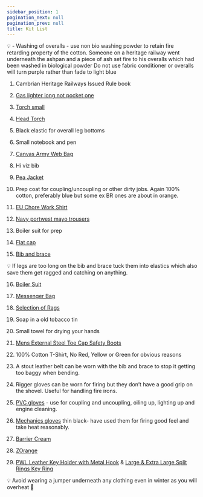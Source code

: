 ```yaml
---
sidebar_position: 1
pagination_next: null
pagination_prev: null
title: Kit List
---
```


💡 - Washing of overalls - use non bio washing powder to retain fire retarding property of the cotton. Someone on a heritage railway went underneath the ashpan and a piece of ash set fire to his overalls which had been washed in biological powder Do not use fabric conditioner or overalls will turn purple rather than fade to light blue

1. Cambrian Heritage Railways Issued Rule book
    
2. [Gas lighter long not pocket one](https://www.ebay.co.uk/itm/164145142993?var=463770743137)
    
3. [Torch small](https://www.ebay.co.uk/itm/363462580024?mkcid=16&mkevt=1&mkrid=711-127632-2357-0&ssspo=m5i-h0ttryo&sssrc=2349624&ssuid=qquvTs-2QpG&var=&widget_ver=artemis&media=FB_MSG&fbclid=IwAR3RoxvSczar9Ope81t5tNLaUeqClm8zT6HqM6ITmo09VQYI47-BmdyiH0A)
    
4. [Head Torch](https://www.ebay.co.uk/itm/185778074357?hash=item2b413c72f5:g:s9kAAOSwhhlj7Jqh&amdata=enc%3AAQAIAAAA4I0hwKJiTPuKtGjuFjw16FLtO2Nk4HnO%2FyWHI5P%2BL7NeyjsfjyeCCQxavKyuYsOduUTOeFCaChZhIOZ%2B%2FZXDKXqFAgMlZ7t7oYH2bZTUX%2Bpc4VAjabzPCFO0K2tU%2BcaLdNkS8FcUz3sJIs06u6KAS07kbo%2BQjWr6Nx37sU3eF0Pgq32J%2FAe5Qsfh80%2B0sO1QZro%2BO3h2y7IsO9OSzdGbDsDIksMfFKMk6uqD90ieIYG24i0qQtt4T4Yzh%2Bc0lZiY0FaaP5wzXKiVXlSEqSujspoQq8dx1gVGtryK4UGukmcN%7Ctkp%3ABk9SR7rA0brNYg)
    
5. Black elastic for overall leg bottoms
    
6. Small notebook and pen
   
7. [Canvas Army Web Bag](https://www.ebay.co.uk/itm/175479388820?var=474794523415)
    
8. Hi viz bib
    
9. [Pea Jacket](https://www.ebay.co.uk/itm/171788150881?hash=item27ff5f2861:g:EU4AAOSwx6pYpHIB&amdata=enc%3AAQAIAAAA4FJATGn4lFgModm0BJIDQT%2BJ5umd5SVSEN8sO1Py4ZnxqQVx%2BXjVDTvMQZv9RCF0s0Us0hRDXzBtvKuqKC95dqlyAkCkfS%2BYhX3bcqChtDvivddHAn6l%2FERVV6GJq%2Fc5uWBr0f%2FLJUj1A4Gw7aHIptS7e8l6Do6mjH%2FzDKIoApaL%2FNv3I0dGXek4uCeIKjFc4HtTFbXPNbCtTxkgy4hO7kiY8BxzP4XLixmDneKnexYjLmpIUmKI4%2BLzDiZOQe1wdH0%2BUyFxOAKvLQ6%2F4m1FqpocSDj4YFxRxW7IlOjfgiQD%7Ctkp%3ABFBM_tzNus1i)
    
10. Prep coat for coupling/uncoupling or other dirty jobs. Again 100% cotton, preferably blue but some ex BR ones are about in orange.
    
11. [EU Chore Work Shirt](https://www.ebay.co.uk/itm/385270404913)
    
12. [Navy portwest mayo trousers](https://www.ebay.co.uk/itm/144391131612)
    
13. Boiler suit for prep
    
14. [Flat cap](https://www.ebay.co.uk/itm/394305088491?var=662823385530)
    
15. [Bib and brace](https://www.ebay.co.uk/itm/175360043614?mkcid=16&mkevt=1&mkrid=711-127632-2357-0&ssspo=WzR_Bji5QYm&sssrc=2349624&ssuid=qquvTs-2QpG&var=&widget_ver=artemis&media=FB_MSG)    

💡 If legs are too long on the bib and brace tuck them into elastics which also save them get ragged and catching on anything.
    
16. [Boiler Suit](https://www.armyandworkwear.com/click-cotton-drill-boilersuit-in-navy-blue/)
    
17. [Messenger Bag](https://www.ebay.co.uk/itm/175479388820?var=474794523415)
    
18. [Selection of Rags](https://www.ebay.co.uk/itm/144243799909?var=443547967335)
    
19. Soap in a old tobacco tin
    
20. Small towel for drying your hands
    
21. [Mens External Steel Toe Cap Safety Boots](https://www.ebay.co.uk/itm/370803360514?mkcid=16&mkevt=1&mkrid=711-127632-2357-0&ssspo=IRWfoMJfSTq&sssrc=2349624&ssuid=qquvTs-2QpG&var=640082255527&widget_ver=artemis&media=FB_MSG)
    
22. 100% Cotton T-Shirt, No Red, Yellow or Green for obvious reasons
    
23. A stout leather belt can be worn with the bib and brace to stop it getting too baggy when bending.
    
24. Rigger gloves can be worn for firing but they don’t have a good grip on the shovel. Useful for handling fire irons.
    
25. [PVC gloves](https://www.toolstation.com/pvc-knit-wrist-gloves/p44494) - use for coupling and uncoupling, oiling up, lighting up and engine cleaning.   
    
26. [Mechanics gloves](https://www.ebay.co.uk/itm/155398739242?var=455600877102) thin black- have used them for firing good feel and take heat reasonably.
    
27. [Barrier Cream](https://www.ebay.co.uk/itm/225219854398?var=524157679613)
    
28. [ZOrange](https://www.ebay.co.uk/itm/284867646218)
    
29. [PWL Leather Key Holder with Metal Hook](https://www.ebay.co.uk/itm/266326794383) & [Large & Extra Large Split Rings Key Ring](https://www.ebay.co.uk/itm/233080483722?var=532569806537)

💡 Avoid wearing a jumper underneath any clothing even in winter as you will overheat 🥵